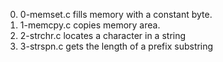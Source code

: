 0. 0-memset.c fills memory with a constant byte.
1. 1-memcpy.c copies memory area.
2. 2-strchr.c locates a character in a string
3. 3-strspn.c gets the length of a prefix substring
